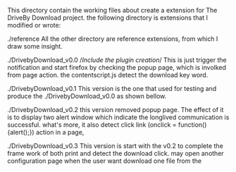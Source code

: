 This directory contain the working files about create a extension for 
The DriveBy Download project. the following directory is extensions that
I modified or wrote:

./reference
	All the other directory are reference extensions, from which I draw some 
	insight.

./DrivebyDownload_v0.0
	/*Include the plugin creation*/
	This is just trigger the notification and start firefox by checking the 
	popup page, which is involked from page action. the contentscript.js 
	detect the download key word.

./DrivebyDownload_v0.1
	This version is the one that used for testing and produce the 
	./DrivebyDownload_v0.0 as shown bellow.

./DrivebyDownload_v0.2
	this version removed popup page. The effect of it is to display two alert
	window which indicate the longlived communication is successful. what's 
	more, it also detect click link (onclick = function(){alert();}) action in a page, 

./DrivebyDownload_v0.3
	This version is start with the v0.2 to complete the frame work of both print and
	detect the download click. may open another configuration page when the user want
	download one file from the



